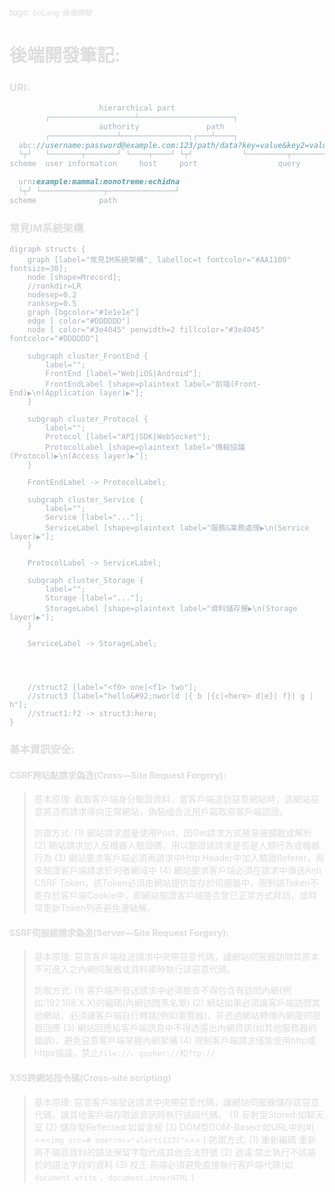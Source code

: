 
<style>



  /*--------------- view ---------------*/
  body[style],
  body[style*="background-color: white;"] {
    background-color: #444444 !important;

  }

  body {
    color: #abb2bf;
  }

}

  .ui-view-area,
  .markdown-body,
  .ui-content {
    background: #444444;
    color: #abb2bf;
  }



  h1,
  h2,
  h3,
  h4,
  h5,
  h6,
  p {
    color: #ddd;
  }

  hr {
    border-color: #6d6d6d;
  }

  /* form */
  .form-control {
    background: #333;
    color: #fff;

  }

  .form-control::placeholder,
  .form-control::-webkit-input-placeholder,
  .form-control:-moz-placeholder,
  .form-control::-moz-placeholder,
  .form-control:-ms-input-placeholder {
    color: #eee;
  }

  /*--------------- navbar ---------------*/
  .header {
    background-color: #0e0e0e;
    border-color: #0e0e0e;
  }

  .navbar {
    background-color: #0e0e0e;
    border-color: #0e0e0e;
  }

  .navbar a {
    color: #eee !important;
  }

  .navbar .btn-group label {
    background-color: #0e0e0e;
    color: #eee;
    border-color: #555;
  }

  .navbar .btn-group label.btn-default:focus,
  .navbar .btn-group label.btn-default:hover {
    background-color: #2a2a2a;
    color: #eee;
    border-color: #555;
  }


  .navbar .btn-group label.active {
    background-color: #555;
    color: #eee;
    border-color: #555;
  }

  .navbar .btn-group label.active:focus,
  .navbar .btn-group label.active:hover {
    background-color: #555;
    color: #eee;
    border-color: #555;
  }

  .navbar-default .btn-link:focus,
  .navbar-default .btn-link:hover {
    color: #eee;
  }

  .navbar-default .navbar-nav>.open>a,
  .navbar-default .navbar-nav>.open>a:focus,
  .navbar-default .navbar-nav>.open>a:hover {
    background-color: #555;
  }

  .dropdown-header {
    color: #aaa;
  }

  .dropdown-menu {
    background-color: #222;
    border: 1px solid #555;
    border-top: none;
  }

  .dropdown-menu>li>a {
    color: #eee;
  }

  .dropdown-menu>li>a:focus,
  .dropdown-menu>li>a:hover {
    background-color: #555555;
    color: #eee;
  }

  .dropdown-menu .divider {
    background-color: #555;
  }

  .header .open .dropdown-menu {
    background-color: #202020;
  }

  .navbar .announcement-popover {
    background: #4F4F4F;
  }

  .navbar .announcement-popover .announcement-popover-header {
    background: #2e2e2e;
    border-bottom: 1px solid #2e2e2e;
  }

  .navbar .announcement-popover .announcement-popover-body {
    background: #4F4F4F;
    color: #eee;
  }

  .navbar .announcement-popover .announcement-popover-footer {
    background: #4F4F4F;
  }

  .navbar .announcement-area .caption.inverse {
    color: #eee;
  }

  .label-warning {
    background-color: #ffc107;
    color: #212529;
  }

  /*--------------- history / recent ---------------*/
  .list.row-layout li .item {
    border-color: #696c7d;
  }

  .list.row-layout li:nth-last-of-type(1) .item {
    border-bottom: none;
  }

  .list li .item {
    background: #1c1c1c;
  }

  .list li:hover .item,
  .list li:focus .item {
    background: #404040;
  }

  .list li .item h4 {
    color: #fff;
  }

  .list li p {
    color: #ccc;
  }

  .list li p i {
    font-style: normal;
  }

  .list li .item .content .tags span {
    background: #555;
  }

  .list li .item.wide .content .title a,
  .list li .item.wide .content .title a:focus,
  .list li .item.wide .content .title a:hover {
    color: #ddd;
  }

  .ui-item {
    color: #fff;
    opacity: 0.7;
  }

  .ui-item:hover,
  .ui-item:focus {
    opacity: 1;
    color: #fff;
  }

  .list li .item.wide hr {
    border-color: #6d6d6d;
  }

  .overview-widget-group .btn,
  .multi-select-dropdown-menu .ui-dropdown-label,
  .multi-select-dropdown-menu .dropdown-options,
  .form-control {
    border-color: #6d6d6d;
  }

  .multi-select-dropdown-menu .dropdown-options .ui-option:hover {
    background-color: #4d4d4d;
    color: #eee;
  }

  #overview-control-form #overview-keyword-input-container .select2-container {
    background-color: #3e4045 !important;
  }

  #overview-control-form #overview-keyword-input-container .select2-container .select2-choices {
    background-color: #3e4045;
  }

  .search {
    background-color: #3e4045;
    color: #eee;
  }

  .btn.btn-gray {
    background: #1b1b1b;
  }

  .btn.btn-gray:hover {
    background: #4d4d4d;
    color: #eee;
  }

  .search::placeholder,
  .search::-webkit-input-placeholder,
  .search:-moz-placeholder,
  .search::-moz-placeholder,
  .search:-ms-input-placeholder {
    color: #eee;
  }

  .btn.btn-gray {
    border-color: #6d6d6d;
    background: #333;
    color: #eee;
  }

  .select2-default {
    color: #eee !important;
  }

  .select2-results .select2-highlighted {
    background: #4d4d4d;
    color: #eee;
  }

  .select2-container-multi .select2-choices {
    background: #3e4045;
  }

  .select2-container-multi .select2-choices .select2-search-choice {
    background: #131313;
    color: #eee;
    border-color: #555;
    box-shadow: none;
  }

  .btn-default,
  .btn-default:focus {
    color: #eee;
    background-color: #2e2e2e;
    border-color: #6a6a6a;
  }

  .btn-default.active.focus,
  .btn-default.active:focus,
  .btn-default.active:hover,
  .btn-default:active.focus,
  .btn-default:active:focus,
  .btn-default:active:hover,
  .open>.dropdown-toggle.btn-default.focus,
  .open>.dropdown-toggle.btn-default:focus,
  .open>.dropdown-toggle.btn-default:hover {
    background: #737373;
  }

  .btn-default:hover {
    color: #fff;
    background-color: #7d7d7d;
    border-color: #6a6a6a;
  }

  .overview-widget-group .btn.active {
    background-color: #6a6a6a;
    color: #eee;
  }

  .overview-widget-group .btn:hover {
    background-color: #7d7d7d;
    color: #eee;
    border-color: #636363;
  }

  .overview-widget-group .slider.round {
    border-color: #ccc;
  }

  .overview-widget-group .slider.round:before {
    border-color: #ccc;
  }

  .overview-widget-group input:checked+.slider {
    background-color: #ccc;
  }

  .ui-category-description-icon a {
    color: #eee;
  }

  .item .ui-history-pin.active {
    color: #f00;
  }

  .ui-history-close {
    color: #eee;
    opacity: 0.5;
  }

  .pagination>li>a,
  .pagination>li>span {
    color: #eee;
    background-color: #2e2e2e;
    border-color: #6a6a6a;
  }

  .pagination>li>a:hover {
    color: #fff;
    background-color: #7d7d7d;
    border-color: #6a6a6a;
  }

  .pagination>.disabled>a,
  .pagination>.disabled>a:focus,
  .pagination>.disabled>a:hover,
  .pagination>.disabled>span,
  .pagination>.disabled>span:focus,
  .pagination>.disabled>span:hover {
    color: #eee;
    background-color: #2e2e2e;
    border-color: #6a6a6a;
  }

  .pagination.dark>li>a,
  .pagination.dark>li>span {
    color: #aaa;
  }

  /*--------------- settings ---------------*/
  .section .form-horizontal .form-group .btn-default {
    font-size: 16px;
    border-color: #6d6d6d;
    background-color: #333;
    color: #FFF;
  }

  .section .form-horizontal .form-group .btn-default:hover,
  .section .form-horizontal .form-group .btn-default:focus {
    background-color: #737373;
    color: #FFF;
  }

  .section .form-horizontal .form-control:focus {
    border-color: #bbb;
  }

  /*--------------- share view ---------------*/
  #notificationLabel,
  .ui-infobar .btn.ui-edit {
    color: #eee;
    border-color: #6a6a6a;
  }

  .ui-infobar__user-info li {
    color: #bbb;
  }

  footer {
    background: #101010;
    color: #bbb;
    border-top: 1px solid #454545;
  }

  footer a {
    color: #bbb;
  }

  /*--------------- doc view ---------------*/
  .markdown-body h1,
  .markdown-body h2,
  .markdown-body h3,
  .markdown-body h4,
  .markdown-body h5,
  .markdown-body h6,
  .markdown-body hr,
  #doc>h1 {
    color: #ddd;
    border-color: #777 !important;
  }

  .h1 .small,
  .h1 small,
  .h2 .small,
  .h2 small,
  .h3 .small,
  .h3 small,
  .h4 .small,
  .h4 small,
  .h5 .small,
  .h5 small,
  .h6 .small,
  .h6 small,
  h1 .small,
  h1 small,
  h2 .small,
  h2 small,
  h3 .small,
  h3 small,
  h4 .small,
  h4 small,
  h5 .small,
  h5 small,
  h6 .small,
  h6 small {
    color: #ddd;
  }

  .markdown-body p {
    color: #ddd;
  }

  .markdown-body a {
    color: #7bf;
  }

  .markdown-body a code {
    color: #7bf !important;
  }

  .markdown-body ul li,
  .markdown-body ol li {
    color: #ddd;
  }

  .markdown-body blockquote {
    color: #ddd;
    border-left-color: #777;
    font-size: 16px;
  }

  <--.markdown-body code,
  code {
    color: #dfdfdf !important;
    background-color: #424a55;
  }-->

  .markdown-body pre {
    background-color: #1e1e1e;
    border: 1px solid #555 !important;
    color: #dfdfdf;
  }

  blockquote .small,
  blockquote footer,
  blockquote small {
    color: #bbb;
  }

  .mark,
  mark {
    background-color: rgba(255, 255, 0, 0.32) !important;
    color: #ddd;
    margin: .1em;
    padding: .1em .2em;
  }

  /* Todo list */
  .task-list-item-checkbox {
    margin: 0.18em 0 0.2em -1.3em !important;
  }

  .task-list-item input[type=checkbox] {
    -webkit-appearance: none;
    -moz-appearance: none;
    appearance: none;
    position: relative;
    top: -1px;
    margin: 0 1rem 0 0;
    cursor: pointer;
  }

  .task-list-item input[type=checkbox]::before {
    -webkit-transition: all 0.1s ease-in-out;
    -moz-transition: all 0.1s ease-in-out;
    transition: all 0.1s ease-in-out;
    content: "";
    position: absolute;
    left: 0;
    z-index: 1;
    width: 16px;
    height: 16px;
    border: 2px solid #F44336;
  }

  .task-list-item input[type=checkbox]:checked::before {
    -webkit-transform: rotate(-48deg);
    -moz-transform: rotate(-48deg);
    -ms-transform: rotate(-48deg);
    -o-transform: rotate(-48deg);
    transform: rotate(-48deg);
    height: 9px;
    border-color: #00E676;
    border-top-style: none;
    border-right-style: none;
  }

  .task-list-item input[type=checkbox]::after {
    content: "";
    position: absolute;
    top: -0.125rem;
    left: 0;
    width: 16px;
    height: 16px;
    background: #333;
    cursor: pointer;
  }

  /* table */
  .markdown-body table tr {
    background-color: #1e1e1e;
    border-top: none;
    border-bottom: 1px solid rgba(255, 255, 255, 0.3);
  }

  .markdown-body table tr:first-child {
    border-top: 1px solid rgba(255, 255, 255, 0.2);
  }

  .markdown-body table tr:nth-child(2n) {
    background-color: #333;
  }

  .markdown-body table tr th {
    color: #64B5F6;
  }

  .markdown-body table th,
  .markdown-body table td {
    border: none;
  }

  .markdown-body table tr th:first-child,
  .markdown-body table tr td:first-child {
    border-left: 1px solid rgba(255, 255, 255, 0.1);
  }

  .markdown-body table tr th:last-child,
  .markdown-body table tr td:last-child {
    border-right: 1px solid rgba(255, 255, 255, 0.1);
  }

  .markdown-body table tr td {
    color: #ddd;
  }



  .markdown-body pre.flow-chart,
  .markdown-body pre.sequence-diagram,
  .markdown-body pre.graphviz,
  .markdown-body pre.mermaid,
  .markdown-body pre.abc {
    background-color: #1e1e1e;
    color: #ddd;



  }
              .markdown-body pre.gri {
                stroke: lightgrey;
                opacity: 0.3;
                shape-rendering: crispEdges;
            }
            .markdown-body pre.grid path {
                stroke-width: 0;
            }
  


  /* alert */
  .alert h1,
  .alert h2,
  .alert h3,
  .alert h4,
  .alert h5,
  .alert h6,
  .alert p,
  .alert ul li,
  .alert ol li {
    color: #31708f;
  }

  .alert a {
    color: #002752;
    font-weight: 700;
  }

  .alert h1:first-child,
  .alert h2:first-child,
  .alert h3:first-child,
  .alert h4:first-child,
  .alert h5:first-child,
  .alert h6:first-child {
    margin-top: 0;
  }

  .markdown-body .alert>p {
    margin-top: 0px;
    margin-bottom: 10px;
  }

  .markdown-body .alert>ul,
  .markdown-body .alert>ol {
    margin-bottom: 16px;
  }

  .markdown-body .alert>*:last-child {
    margin-bottom: 0;
  }

  .alert-warning {
    background-color: #fff3cd;
    border-color: #ffeeba;
  }

  /* scroll bar */
  .ui-edit-area .ui-resizable-handle.ui-resizable-e {
    background-color: #303030;
    border: 1px solid #303030;
    box-shadow: none;
  }

  /* info bar */
  .ui-infobar {
    color: #999;
  }

  /* permission */
  .permission-popover-btn-group .btn.focus,
  .permission-popover-btn-group .btn:active,
  .permission-popover-btn-group .btn:focus,
  .permission-popover-btn-group .btn.active {
    background-color: #6a6a6a !important;
    color: #eee !important;
    border-color: #555 !important;
  }

  .permission-popover-btn-group .btn:hover,
  .permission-popover-btn-group .btn.active:hover {
    background-color: #7d7d7d !important;
    color: #eee !important;
    border-color: #636363 !important;
  }

  .ui-delete-note a:hover,
  .ui-delete-note a:focus,
  .ui-delete-note a:active {
    background-color: #dc3545 !important;
  }

  .ui-invitee-invite {
    border-color: #6a6a6a !important;
  }

  .ui-invitee-invite:hover,
  .ui-invitee-invite:focus {
    background-color: #737373;
    color: #eee !important;
  }

  .ui-invitee.ui-invitee-list .ui-invitee-remove,
  .ui-invitee.ui-invitee-list .ui-invitee-remove:hover,
  .ui-invitee.ui-invitee-list .ui-invitee-remove:focus,
  .ui-invitee.ui-invitee-list .ui-invitee-remove:active {
    background-color: #dc3545;
    border: 1px solid #dc3545;
  }

  .select2-container {
    background: #202020;
  }

  .select2-container-multi .select2-choices .select2-search-field input {
    color: #eee;
  }

  .select2-container-multi .select2-choices .select2-search-field input.select2-active {
    color: #000;
  }

  .select2-drop {
    background: #202020;
    color: #eee;
  }

  .select2-results .select2-no-results,
  .select2-results .select2-searching,
  .select2-results .select2-ajax-error,
  .select2-results .select2-selection-limit {
    background: #202020;
  }

  /* table of contents block*/
  .ui-toc-dropdown {
    width: 42vw;
    max-height: 90vh;
    overflow: auto;
    text-align: inherit;
  }

  /* table of contents text*/
  .ui-toc-dropdown .nav>li>a {
    font-size: 14px;
    font-weight: bold;
    color: #ddd;
  }

  /* table of contents text: active*/
  .ui-toc-dropdown .nav>.active:focus>a,
  .ui-toc-dropdown .nav>.active:hover>a,
  .ui-toc-dropdown .nav>.active>a {
    color: #7bf;
    border-left-color: #7bf;
  }

  /* table of contents text: focus, hover*/
  .ui-toc-dropdown .nav>li>a:focus,
  .ui-toc-dropdown .nav>li>a:hover {
    color: #7bf;
    border-left-color: #7bf;
  }

  /* drop down floating table of contents */
  .ui-toc-dropdown.dropdown-menu {
    background: #333;
  }

  .toc-menu a {
    color: #ddd;
  }

  .toc-menu a:focus,
  .toc-menu a:hover {
    color: #7bf;
  }


  /*--------------- editor ---------------*/
  .cm-m-markdown {
    color: #ddd;
  }

  .cm-s-one-dark .cm-header,
  .cm-m-xml.cm-attribute {
    color: #ffa653;
  }

  .cm-s-one-dark .cm-string,
  .cm-s-one-dark .cm-variable-2 {
    color: #7bf;
  }

  .cm-m-markdown.cm-variable-3 {
    color: #ff7e7e;
  }

  .cm-s-one-dark .cm-link {
    color: #b0ee83;
  }

  .cm-s-one-dark .CodeMirror-linenumber {
    color: #666;
  }

  .cm-strong {
    color: #f4511e;
  }

  .cm-s-one-dark .cm-comment {
    color: #a9a9a9;
  }

  .cm-matchhighlight {
    color: #ffea00;
  }

  .cm-positive {
    color: #11bf64;
  }

  .cm-negative {
    color: #ff3e3e;
  }

  .dropdown-menu.CodeMirror-other-cursor {
    border: 2px solid #4d4d4d;
    background-color: #202020;
  }

  .dropdown-menu.CodeMirror-other-cursor li a {
    color: #ececec;
  }

  /*--------------- book mode ---------------*/
  .topbar {
    background: #1e1e1e;
  }

  .btn.focus,
  .btn:focus,
  .btn:hover {
    color: #aaa;
  }

  .summary {
    background: #1e1e1e;
  }

  .summary,
  .toolbar {
    background: #1e1e1e !important;
    border-color: #4d4d4d !important;
  }

  .toolbar i {
    color: #fff;
  }

  .summary h1,
  .summary h2,
  .summary h3 .summary hr {
    color: #ddd;
    border-color: #777 !important;
  }

  .summary .nav>li>a {
    color: #7bf;
  }

  .summary .nav-pills>li.active>a,
  .summary .nav-pills>li.active>a:focus,
  .summary .nav-pills>li.active>a:hover {
    color: #ff9100;
  }

  .ui-summary-search {
    font-size: 16px;
    border: 1px solid #6D6D6D;
    background-color: #333;
    color: #FFF;
  }

  .summary h1,
  .summary h2,
  .summary h3,
  .summary h4,
  .summary h5,
  .summary h6 {
    border-color: #454545;
  }

  /* fix body background color to dark */
  div[class$=container-mask] {
    background: #1e1e1e;
    z-index: 1;
    display: block;
  }

  /* notification */
  .dropdown.ui-notification .ui-notification-label,
  .dropdown.ui-invitee .ui-invitee-label {
    color: #eee;
    border-color: #6a6a6a;
  }

  .ui-notification .dropdown-menu {
    border-top: 1px solid #555;
  }

  /*--------------- help ---------------*/
  .modal-header {
    background-color: #2a2a2a;
  }

  .panel-default {
    border-color: #6d6d6d;
  }

  .panel-default>.panel-heading {
    background-color: #2a2a2a;
    color: #eee;
    border-color: #6d6d6d;
  }

  .panel-body {
    background: #2e2e2e;
  }

  .panel-body a {
    color: #7bf;
  }

  .table>tbody>tr>td,
  .table>tbody>tr>th,
  .table>tfoot>tr>td,
  .table>tfoot>tr>th,
  .table>thead>tr>td,
  .table>thead>tr>th {
    border-color: #6d6d6d;
  }

  /*--------------- comment ---------------*/
  .ui-comment-container .ui-comment-header {
    background-color: #2a2a2a;
    color: #eee;
    border-color: #6d6d6d;
  }

  .ui-comment-container {
    background-color: #2e2e2e;
    border-color: #6d6d6d;
  }

  .ui-comment-container .ui-comments-container .ui-comment .comment-author {
    color: #eee;
  }

  .ui-comment-container .ui-comments-container .ui-comment .timestamp {
    color: #aaa;
  }

  .ui-comment-container .ui-comments-container .ui-comment .comment-content {
    color: #eee;
  }

  .ui-comment-container .ui-comments-container .ui-comment .comment-menu {
    color: #eee;
  }

  .ui-comment-container .ui-comments-container .ui-comment .comment-menu .comment-dropdown-menu {
    background: #222;
    color: #eee;
    border-color: #555;
  }

  .ui-comment-container .ui-comments-container .ui-comment .comment-menu .comment-dropdown-menu>div:hover {
    background-color: #555555;
    color: #eee;
  }

  .ui-comment-container .ui-comments-container .ui-comment .comment-menu:hover,
  .ui-comment-container .ui-comments-container .ui-comment .comment-menu:active,
  .ui-comment-container .ui-comments-container .ui-comment .comment-menu.active {
    background-color: #737373;
    color: #eee;
  }

  .ui-comment-container .ui-comment-input-container {
    background-color: #3c3c3c;
  }

  .ui-comment-container textarea {
    background-color: #3e4045;
    color: #eee;
    border: 1px solid #6d6d6d;
  }

  .ui-comment-container textarea::placeholder,
  .ui-comment-container textarea::-webkit-input-placeholder,
  .ui-comment-container textarea:-moz-placeholder,
  .ui-comment-container textarea::-moz-placeholder,
  .ui-comment-container textarea:-ms-input-placeholder {
    color: #eee;
  }

  @keyframes highlight {
    0% {
      background-color: #3c3c3c;
    }

    30% {
      background-color: #3c3c3c;
    }

    100% {
      background-color: transparent;
    }
  }

  /*--------------- template ---------------*/
  .template-content .modal-header {
    background: #2a2a2a;
  }

  .template-content .close {
    color: #fff;
  }

  .template-content .modal-title {
    color: #eee;
  }

  .template-content .ui-templates-container {
    border-color: #6d6d6d;
  }

  .ui-templates-container .ui-create-template-btn {
    background: #446fab;
    color: #fff;
  }

  .ui-template-list-filter .ui-template-list-filter-label,
  .ui-template-list-filter .ui-template-list-filter-label:hover {
    color: #eee;
  }

  .ui-template-list .list-group-item.active {
    background: #4d4d4d;
  }

  .ui-template-list .list-group-item.active:focus {
    background: #4d4d4d !important;
  }

  .list-group-item.active,
  .list-group-item.active:focus,
  .list-group-item.active:hover {
    color: #eee;
  }

  .ui-template-list .list-group-item .list-group-item-heading {
    color: #eee;
  }

  .ui-template-list .list-group-item.active .list-group-item-heading {
    color: #eee;
  }

  .ui-template-list .list-group-item:hover {
    background: #4d4d4d !important;
  }

  .ui-template-item-menu {
    color: #eee !important;
  }

  .ui-template-list .list-group-item {
    color: #fff;
  }

  .ui-template-list .list-group-item .dropdown-container.open {
    background-color: #2a2a2a;
  }

  .ui-template-list .list-group-item .dropdown-container:hover {
    background-color: #2a2a2a !important;
  }

  .template-menu .more-template {
    border-color: #6d6d6d;
  }

  .template-menu .more-template:hover {
    color: #eee;
    border-color: #6d6d6d;
  }

  /*--------------- code mirror ---------------*/
  .modal-content {
    background: #1f2226;
  }

  .modal-header {
    border-bottom: 1px solid #46484f;
  }

  .modal-footer {
    border-top: 1px solid #46484f;
  }

  a.list-group-item {
    background: #1f2226;
    color: #ddd;
    border: 1px solid #46484f;
  }

  a.list-group-item .list-group-item-heading {
    color: #ddd;
  }

  a.list-group-item:focus,
  a.list-group-item:hover {
    background: #434651;
    color: #ddd;
  }

  button.close {
    color: #ddd;
    opacity: .5;
  }

  .close:focus, .close:hover {
    color: #fff;
    opacity: .8;
  }

  .CodeMirror {
    background: #1f2226;
  }

  .CodeMirror-gutters {
    background: #1f2226;
    border-right: 1px solid rgba(204, 217, 255, 0.1);
  }

  .cm-s-default .cm-comment {
    color: #888;
  }

  .cm-s-default .cm-quote {
    color: #ddd;
  }

  .cm-s-default .cm-header {
    color: #ffa653;
  }

  .cm-s-default .cm-link {
    color: #b0ee83;
  }

  .cm-s-default .cm-string,
  .cm-s-default .cm-variable-2 {
    color: #7bf;
  }

  .cm-s-default .cm-def {
    color: #c678dd;
  }

  .cm-s-default .cm-number,
  .cm-s-default .cm-attribute,
  .cm-s-default .cm-qualifier,
  .cm-s-default .cm-plus,
  .cm-s-default .cm-atom {
    color: #eda35e;
  }

  .cm-s-default .cm-property,
  .cm-s-default .cm-variable,
  .cm-s-default .cm-variable-3,
  .cm-s-default .cm-operator,
  .cm-s-default .cm-bracket {
    color: #f76e79;
  }

  .cm-s-default .cm-keyword,
  .cm-s-default .cm-builtin,
  .cm-s-default .cm-tag {
    color: #98c379;
  }

  .modal-title {
    color: #ccc;
  }

  .modal-body {
    color: #ccc !important;
  }

  div[contenteditable]:empty:not(:focus):before {
    color: #aaa;
  }

  .CodeMirror pre {
    color: #ddd;
  }

  .CodeMirror pre span[style^="background-color: rgb(221, 251, 230)"] {
    background-color: #288c27 !important;
  }

  .CodeMirror pre span[style^="background-color: rgb(249, 215, 220)"] {
    background-color: #a52721 !important;
  }

  /*------- code highlight: Visual Stutdio Code theme for highlight.js -------*/
  .hljs {
    background: #1E1E1E;
    color: #DCDCDC;
  }

  .hljs-keyword,
  .hljs-literal,
  .hljs-symbol,
  .hljs-name {
    color: #569CD6;
  }

  .hljs-link {
    color: #569CD6;
    text-decoration: underline;
  }

  .hljs-built_in,
  .hljs-type {
    color: #4EC9B0;
  }

  .hljs-number,
  .hljs-class {
    color: #B8D7A3;
  }

  .hljs-string,
  .hljs-meta-string {
    color: #D69D85;
  }

  .hljs-regexp,
  .hljs-template-tag {
    color: #d16969;
  }

  .hljs-title {
    color: #dcdcaa;
  }

  .hljs-subst,
  .hljs-function,
  .hljs-formula {
    color: #DCDCDC;
  }

  .hljs-comment,
  .hljs-quote {
    color: #57A64A;
  }

  .hljs-doctag {
    color: #608B4E;
  }

  .hljs-meta,
  .hljs-meta-keyword,
  .hljs-tag {
    color: #9B9B9B;
  }

  .hljs-variable,
  .hljs-template-variable {
    color: #BD63C5;
  }

  .hljs-params,
  .hljs-attr,
  .hljs-attribute,
  .hljs-builtin-name {
    color: #9CDCFE;
  }

  .hljs-section {
    color: gold;
  }

  .hljs-emphasis {
    font-style: italic;
  }

  .hljs-strong {
    font-weight: bold;
  }

  /*
  .hljs-code {
    font-family:'Monospace';
  }
  */

  .hljs-bullet,
  .hljs-selector-tag,
  .hljs-selector-id,
  .hljs-selector-class,
  .hljs-selector-attr,
  .hljs-selector-pseudo {
    color: #D7BA7D;
  }

  .hljs-addition {
    background-color: #155a36;
    color: #dfdfdf;
    display: inline-block;
    width: 100%;
  }

  .hljs-deletion {
    background-color: #872e2e;
    color: #dfdfdf;
    display: inline-block;
    width: 100%;
  }

  /*---------- code highlight: Visual Stutdio Code theme for Prism.js ----------*/
  code[class*="language-"],
  pre[class*="language-"] {
    color: #DCDCDC;
  }

  :not(pre)>code[class*="language-"],
  pre[class*="language-"] {
    background: #1E1E1E;
  }

  .token.comment,
  .token.block-comment,
  .token.prolog,
  .token.cdata {
    color: #57A64A;
  }

  .token.doctype,
  .token.punctuation {
    color: #9B9B9B;
  }

  .token.tag,
  .token.entity {
    color: #569CD6;
  }

  .token.attr-name,
  .token.namespace,
  .token.deleted,
  .token.property,
  .token.builtin {
    color: #9CDCFE;
  }

  .token.function,
  .token.function-name {
    color: #dcdcaa;
  }

  .token.boolean,
  .token.keyword,
  .token.important {
    color: #569CD6;
  }

  .token.number {
    color: #B8D7A3;
  }

  .token.class-name,
  .token.constant {
    color: #4EC9B0;
  }

  .token.symbol {
    color: #f8c555;
  }

  .token.rule {
    color: #c586c0;
  }

  .token.selector {
    color: #D7BA7D;
  }

  .token.atrule {
    color: #cc99cd;
  }

  .token.string,
  .token.attr-value {
    color: #D69D85;
  }

  .token.char {
    color: #7ec699;
  }

  .token.variable {
    color: #BD63C5;
  }

  .token.regex {
    color: #d16969;
  }

  .token.operator {
    color: #DCDCDC;
    background: transparent;
  }

  .token.url {
    color: #67cdcc;
  }

  .token.important,
  .token.bold {
    font-weight: bold;
  }

  .token.italic {
    font-style: italic;
  }

  .token.entity {
    cursor: help;
  }

  .token.inserted {
    color: green;
  }

  /*---------- code highlight: dark theme for Gist ----------*/
  .gist .gist-file {
    border: 1px solid #555;
  }

  .gist .gist-data {
    background-color: #1e1e1e;
    border-bottom: 1px solid #555;
  }

  .gist .gist-meta {
    background-color: #424a55;
    color: #eee;
  }

  .gist .gist-meta a {
    color: #eee;
  }

  .gist .highlight {
    color: #eee;
    background-color: #1e1e1e;
  }

  .gist .blob-num {
    color: #afafaf;
  }

  .gist .blob-code-inner {
    color: #dfdfdf;
  }

  .pl-mb {
    color: #fff !important;
  }

  .pl-c {
    color: #57A64A !important;
  }

  /* comment */
  .pl-ent {
    color: #569CD6 !important;
  }

  /* entity */
  .pl-e {
    color: #9CDCFE !important;
  }

  .pl-en {
    color: #4EC9B0 !important;
  }

  /* entity attribute */
  .pl-smi {
    color: #9CDCFE !important;
  }

  .pl-k {
    color: #569cd6 !important;
  }

  .pl-c1,
  .pl-s .pl-v {
    color: #4EC9B0 !important;
  }

  .pl-pds,
  .pl-s,
  .pl-s .pl-pse .pl-s1,
  .pl-sr,
  .pl-sr .pl-cce,
  .pl-sr .pl-sra,
  .pl-sr .pl-sre,
  .pl-s .pl-s1 {
    color: #D69D85 !important;
  }

  .pl-s .pl-s1 .pl-pse {
    color: #c5dbff !important;
  }

  /* strings */
  .diff-table .pl-c,
  .diff-table .pl-ent,
  .diff-table .pl-e,
  .diff-table .pl-en,
  .diff-table .pl-pds,
  .diff-table .pl-s,
  .diff-table .pl-s .pl-s1,
  .diff-table .pl-s .pl-pse .pl-s1,
  .diff-table .pl-sr,
  .diff-table .pl-sr .pl-cce,
  .diff-table .pl-sr .pl-sra,
  .diff-table .pl-sr .pl-sre,
  .diff-table .pl-k,
  .diff-table .pl-smi,
  .diff-table .pl-c1,
  .diff-table .pl-v {
    color: #eee !important;
  }

 </style>



###### tags: `GoLang` `後端開發`

# 後端開發筆記:

### URI:

```sass
                    hierarchical part
        ┌───────────────────┴─────────────────────┐
                    authority               path
        ┌───────────────┴───────────────┐┌───┴────┐
  abc://username:password@example.com:123/path/data?key=value&key2=value2#fragid1
  └┬┘   └───────┬───────┘ └────┬────┘ └┬┘           └─────────┬─────────┘ └──┬──┘
scheme  user information     host     port                  query         fragment

  urn:example:mammal:monotreme:echidna
  └┬┘ └──────────────┬───────────────┘
scheme              path
```

### 常見IM系統架構

```graphviz
digraph structs {
    graph [label="常見IM系統架構", labelloc=t fontcolor="#AA1100" fontsize=30];
    node [shape=Mrecord];
    //rankdir=LR
    nodesep=0.2
    ranksep=0.5
    graph [bgcolor="#1e1e1e"]
    edge [ color="#DDDDDD"]
    node [ color="#3e4045" penwidth=2 fillcolor="#3e4045" fontcolor="#DDDDDD"]
    
    subgraph cluster_FrontEnd {
        label="";
        FrontEnd [label="Web|iOS|Android"];
        FrontEndLabel [shape=plaintext label="前端(Front-End)▶\n(Application layer)▶"];
    }
    
    subgraph cluster_Protocol {
        label="";
        Protocol [label="API|SDK|WebSocket"];
        ProtocolLabel [shape=plaintext label="傳輸協議(Protocol)▶\n(Access layer)▶"];
    }
    
    FrontEndLabel -> ProtocolLabel;
    
    subgraph cluster_Service {
        label="";
        Service [label="..."];
        ServiceLabel [shape=plaintext label="服務&業務處理▶\n(Service layer)▶"];
    }
    
    ProtocolLabel -> ServiceLabel;
    
    subgraph cluster_Storage {
        label="";
        Storage [label="..."];
        StorageLabel [shape=plaintext label="資料儲存層▶\n(Storage layer)▶"];
    }
    
    ServiceLabel -> StorageLabel;




    //struct2 [label="<f0> one|<f1> two"];
    //struct3 [label="hello&#92;nworld |{ b |{c|<here> d|e}| f}| g | h"];
    //struct1:f2 -> struct3:here;
}
```

### 基本資訊安全:

#### CSRF跨站點請求偽造(Cross—Site Request Forgery):
> 基本原理: 截取客戶端身分驗證資料，當客戶端造訪惡意網站時，該網站惡意將造假請求導向正常網站，偽裝成合法用戶竊取原客戶端認證。
> 
> 防禦方式:
> (1) 網站請求盡量使用Post，因Get請求方式極易被攔截或解析
> (2) 網站請求加入反機器人驗證碼，用以驗證該請求是否是人類行為或機器行為
> (3) 網站要求客戶端必須再請求中Http Header中加入驗證Referer，用來驗證客戶端請求於何者網域中
> (4) 網站要求客戶端必須在請求中傳送Anti CSRF Token，該Token必須由網站提供並存於伺服器中，限制該Token不能存於客戶端Cookie中，即網站驗證客戶端是否曾已正常方式拜訪，並時常更新Token列表避免遭破解。
> 
#### SSRF伺服器請求偽造(Server—Site Request Forgery):
> 基本原理: 惡意客戶端發送請求中夾帶惡意代碼，讓網站伺服器訪問其原本不可進入之內網伺服器或資料庫時執行該惡意代碼。
> 
> 防禦方式:
> (1) 客戶端所發送請求中必須檢查不得包含有訪問內網(例如:192.168.X.X)的編碼(內網訪問黑名單)
> (2) 網站如果必須讓客戶端訪問其他網站，必須讓客戶端自行轉跳(例如瀏覽器)，非透過網站轉傳內網服伺服器回應
> (3) 網站回應給客戶端訊息中不得透露出內網資訊(如其他服務器的錯誤)，避免惡意客戶端掌握內網架構
> (4) 限制客戶端請求僅能使用http或https協議，禁止`file://`、`gopher://`和`ftp://`
> 

#### XSS跨網站指令碼(Cross-site scripting)
> 基本原理: 惡意客戶端發送請求中夾帶惡意代碼，讓網站伺服器儲存該惡意代碼，讓其他客戶端存取該資訊時執行該段代碼。
> (1) 反射型Stored:如聊天室
> (2) 儲存型Reflected:如留言板
> (3) DOM型DOM-Based:如URL中的#( ==``<img src=# onerror="alert(123)">``== )
> 防禦方式:
> (1) 重新編碼:重新將不屬該資料的語法保留字取代成其他合法符號
> (2) 過濾:禁止執行不該屬於的語法字段的資料
> (3) 校正:前端必須避免直接執行客戶端代碼(如 `document.write` 、`document.innerHTML` )